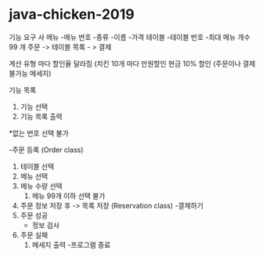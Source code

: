 # java-chicken-2019

기능 요구 사
메뉴
-메뉴 번호
-종류
-이름
-가격
테이블
-테이블 번호
-최대 메뉴 개수 99 개
주문 -> 테이블 목록 - > 결제

계산
유형 마다 할인율 달라짐 (치킨 10개 마다 만원할인
현금 10% 할인 (주문이나 결제 불가능 메세지)


기능 목록
1. 기능 선택
2. 기능 목록 출력

*없는 번호 선택 불가

-주문 등록  (Order class)
 1. 테이블 선택
 2. 메뉴 선택
 3. 메뉴 수량 선택
    1. 메뉴 99개 이하 선택 불가
 4. 주문 정보 저장 후 -> 목록 저장 (Reservation class)
-결제하기
 1. 주문 성공
    * 정보 검사
 2. 주문 실패
    1. 메세지 출력
-프로그램 종료